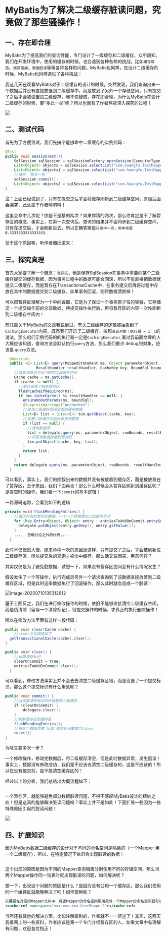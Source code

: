 # MyBatis为了解决二级缓存脏读问题，究竟做了那些骚操作！
## 一、存在即合理

MyBatis为了提高我们的查询性能，专门设计了一级缓存和二级缓存，众所周知，我们在开发环境中，使用的缓存的时候，也会遇到各种各样的挑战，比如`缓存穿透`，`缓存雪崩`，`数据脏读`等等各种各样的问题，MyBatis也同样，在设计二级缓存的时候，MyBatis也同样遇见了各种挑战；

我这几天在观看MyBatis对于二级缓存的设计的时候，突然发现，我们查询出来一个数据后并没有直接放置到二级缓存中，而是放到了另外一个存储空间，只有提交了之后才会被设置进二级缓存，我不仅疑惑，存在即合理，为什么MyBatis在设计二级缓存的时候，要“多此一举”呢？所以也就有了作者熬夜深入探究的过程！

![](http://images.huangfusuper.cn/typora/开始你的演讲710.jpg)

## 二、测试代码

首先为了方便测试，我们先搞个能够命中二级缓存的实例代码：

```java
@Test
public void sessionTest(){
    SqlSession sqlSession = sqlSessionFactory.openSession(ExecutorType.REUSE, true);
    List<Object> objects = sqlSession.selectList("com.huangfu.TestMapper.selectUser","周六");
    List<Object> objects1 = sqlSession.selectList("com.huangfu.TestMapper.selectUser","周六");
    //哦吼  提交一哈
    sqlSession.commit();
    List<Object> objects2 = sqlSession.selectList("com.huangfu.TestMapper.selectUser","周六");
}
```

注：上面已经说到了，只有在提交之后才会将缓存刷新到二级缓存空间，原理后面会探究，此处属于作者嘚吧嘚！

这里会命中几次呢？你是不是猜的两次？如果你猜的两次，那么你肯定是不了解暂存区的概念，事实上，在第一次查询后，查询的结果并不会同步到二级缓存空间，只有在提交后，才会刷新进去，所以正确答案是`只命中一次，命中率是 0.3333333333333333`

至于这个原因嘛，听作者细细道来：

## 三、探究真理

首先大家要了解一个概念：`暂存区`，他是保存SqlSession在事务中需要向某个二级缓存提交的缓存数据，因为事务过程中的数据可能会回滚，所以不能直接把数据就提交二级缓存，而是暂存在TransactionalCache中，在事务提交后再将过程中存放在其中的数据提交到二级缓存，如果事务回滚，则将数据清除掉！

可以把暂存区理解为一个中间容器，它是为了保证一个事务原子性的容器，它存储这一个提交操作前的全部数据，待提交操作执行后，再将暂存区的内容一次性刷新到二级缓存空间内！

前几篇关于MyBatis的文章我说到过，有关二级缓存的逻辑被抽象到了`CachingExecutor`内部，既然我们开启了二级缓存，按照`会话对象：执行器 = 1：1`的说法，那么咱们示例代码的的执行器一定是`CachingExecutor`,看过我前面文章的人大概应该知道，查询方法会默认执行`query`方法，那么我们重点 debug的对象，应该是 `query`方法。

```java
  @Override
  public <E> List<E> query(MappedStatement ms, Object parameterObject, RowBounds rowBounds, 
              ResultHandler resultHandler, CacheKey key, BoundSql boundSql) throws SQLException {
    //获取该命名空间下的的二级缓存空间
    Cache cache = ms.getCache();
    if (cache != null) {
      //是否设置了刷新暂存区
      flushCacheIfRequired(ms);
      if (ms.isUseCache() && resultHandler == null) {
        ensureNoOutParams(ms, boundSql);
        @SuppressWarnings("unchecked")
        //查询二级缓存空间里面的缓存数据
        List<E> list = (List<E>) tcm.getObject(cache, key);
        //如果二级缓存空间没有查到数据
        if (list == null) {
          //查询数据库
          list = delegate.query(ms, parameterObject, rowBounds, resultHandler, key, boundSql);
          //将查询数据放置到暂存区
          tcm.putObject(cache, key, list);
        }
        return list;
      }
    }
    return delegate.query(ms, parameterObject, rowBounds, resultHandler, key, boundSql);
  }
```

可以看到，事实上，我们的插叙出来的数据并没有被放置到缓存区，而是被放置在了暂存区，至于原因，我们下面再谈！那么什么时候会从暂存区刷新到缓存区呢？是提交时的操作，我们看一下`commit`的基本逻辑！

一路源码追踪，会看到如下的逻辑

```java
private void flushPendingEntries() {
    //遍历所有的暂存区数据，一个一个的放置到二级缓存空间
    for (Map.Entry<Object, Object> entry : entriesToAddOnCommit.entrySet()) {
      delegate.putObject(entry.getKey(), entry.getValue());
    }
    ..... 忽略讨论之外的代码....
  }
```

此时不仅恍然大悟，原来命中一次的原因是这样，只有提交了之后，才会被刷新进二级缓存区，所以提交后的查询才被命中缓存，那么话又说回来，用意何在？

其实仅仅是为了避免脏数据，试想一下，如果没有暂存区空间会有什么情况发生？

假设发生了一个写操作，执行完成后另外一个请求查询到了该数据直接放置到二级缓存区域，但是此时这条数据执行了回滚操作，那么此时就会造成一个脏读！

![image-20200710135312612](http://images.huangfusuper.cn/typora/脏读710.png)

基于上图反之，我们在进行修改操作的时候，依旧不能够直接清空二级缓存空间，而是伪清除（留存一个清除标记），待提交操作的时候，才真正的执行删除操作！

所以在修改方法里面有这样一段代码：

```java
public void clear(Cache cache) {
    //clear方法调用如下
  getTransactionalCache(cache).clear();
}

public void clear() {
    //设置清除标记
    clearOnCommit = true;
    entriesToAddOnCommit.clear();
  }
```

可以看到，修改方法事实上并不会去去清空二级缓存区域，而是设置了一个提交标识，那么这个提交标识有什么用处呢？

```java
public void commit() {
    //当设置清除标记的时候删除二级缓存
    if (clearOnCommit) {
        delegate.clear();
    }
    //刷新暂存区到缓存区
    flushPendingEntries();
    //恢复个数值位置 比如 提交标记重置为false
    reset();
}
```

为啥又要多次一步？

一个修改操作，修改完数据后，将二级缓存清空，但是此时数据异常，发生回滚！事实上，数据没有修改成功，我们是不应该去清空二级缓存的，这是不应该的！所以在没有提交前，是不能清空缓存区的！

经过以上的分析，我们总结出大概流程如下：

![<u></u>](http://images.huangfusuper.cn/typora/7100100000.png)

一个暂存区，就能够避免部分数据脏读问题，不得不感叹MyBatis设计的精妙之处！但是这真的能够解决脏读问题吗？事实上并不是如此！下面扩展一些因为一些特殊原因引起的脏读问题！

![](http://images.huangfusuper.cn/typora/夸我710.jpg)

## 四、扩展知识

因为MyBatis数据二级缓存的设计对于不同的命名空间是隔离的（一个Mapper 用一个二级缓存），所以，在特定情况下依旧会出现脏读的数据！

![<u></u>](http://images.huangfusuper.cn/typora/12312321312.png)

这个出现的原因是因为不同的Mapper查询隔离分别使用不同的存储空间，那么当两个Mapper操作同一张表时就出现脏读的问题，如何解决呢？

想一下，出现这个问题的原因是什么？是因为没有公用一个缓存区，那么我们使用同一个缓存区就能够解决了吧！如何使用呢？

```xml
只需要在对应的Mapper文件中，将该Mapper的命名空间引用另外一个Mapper的命名空间就可以使两个Mapper共用一个缓存空间！
<cache-ref namespace="xxx.xxx.xxx.UserMapper2"></cache-ref>
```

当然还有其他的解决方案，比如注解级别的，作者就不一一赘述了！其实，这两天我看网上的一些资料，作者应该是第一个专门介绍暂存区的人，如果文章中有理解有问题，欢迎各位指正！

